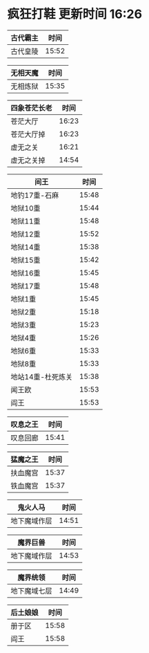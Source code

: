 # 疯狂打鞋 更新时间 16:26

| 古代霸主   | 时间    |
|--------|-------|
| 古代皇陵 | 15:52 |

| 无相天魔   | 时间    |
|--------|-------|
| 无相炼狱 | 15:35 |

| 四象苍茫长老   | 时间    |
|--------|-------|
| 苍茫大厅 | 16:23 |
| 苍茫大厅掉 | 16:23 |
| 虚无之关 | 16:21 |
| 虚无之关掉 | 14:54 |

| 间王   | 时间    |
|--------|-------|
| 地钓17重-石麻 | 15:48 |
| 地狱10重 | 15:44 |
| 地狱11重 | 15:48 |
| 地狱12重 | 15:52 |
| 地狱14重 | 15:38 |
| 地狱15重 | 15:42 |
| 地狱16重 | 15:45 |
| 地狱17重 | 15:48 |
| 地狱1重 | 15:45 |
| 地狱2重 | 15:18 |
| 地狱3重 | 15:23 |
| 地狱4重 | 15:26 |
| 地狱6重 | 15:33 |
| 地狱8重 | 15:33 |
| 地站14重-杜死炼关 | 15:38 |
| 闻王欧 | 15:53 |
| 阎王 | 15:53 |

| 叹息之王   | 时间    |
|--------|-------|
| 叹息回廊 | 15:41 |

| 猛魔之王   | 时间    |
|--------|-------|
| 扶血魔宫 | 15:37 |
| 铁血魔宫 | 15:37 |

| 鬼火人马   | 时间    |
|--------|-------|
| 地下魔域作层 | 14:51 |

| 魔界巨兽   | 时间    |
|--------|-------|
| 地下魔域作层 | 14:53 |

| 魔界统领   | 时间    |
|--------|-------|
| 地下魔域七层 | 14:49 |

| 后土娘娘   | 时间    |
|--------|-------|
| 册于区 | 15:58 |
| 阎王 | 15:58 |